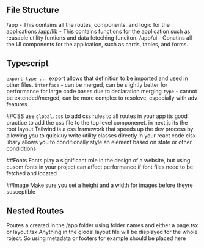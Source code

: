 ## File Structure
/app - This contains all the routes, components, and logic for the applications
/app/lib - This contains functions for the application such as reusable utility funtions and data feteching funciton.
/app/ui - Conatins all the UI components for the application, such as cards, tables, and forms.

## Typescript
`export type ...` export allows that definition to be imported and used in other files.
`interface` - can be merged, can be slightly better for performance for large code bases due to declaration merging
`type` - cannot be extended/merged, can be more complex to resoleve, especially with adv features

##CSS
use `global.css` to add css rules to all routes in your app
its good practice to add the css file to the top level componenet. in next.js its the root layout
Tailwind is a css framework that speeds up the dev process by allowing you to quickluy write utility classes directly in your react code
clsx libary allows you to conditionally style an element based on state or other condidtions

##Fonts
Fonts play a significant role in the design of a website, but using cusom fonts in your project can affect performance if font files need to be fetched and located

##Image
Make sure you set a height and a width for images before theyre susceptible 

## Nested Routes
Routes a created in the /app folder using folder names and either a page.tsx or layout.tsx
Anything in the glodal layout file will be displayed for the whole roject. So using metadata or footers for example should be placed here